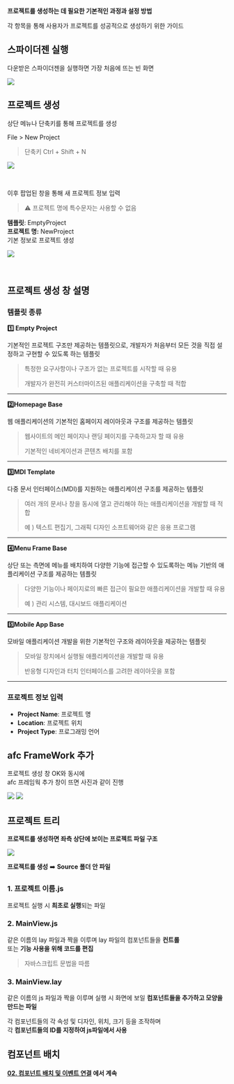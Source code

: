  **프로젝트를 생성하는 데 필요한 기본적인 과정과 설정 방법**

각 항목을 통해 사용자가 프로젝트를 성공적으로 생성하기 위한 가이드



## 스파이더젠 실행

다운받은 스파이더젠을 실행하면 가장 처음에 뜨는 빈 화면

![](https://wikidocs.net/images/page/276092/spiderZen_window.png)

## 프로젝트 생성

상단 메뉴나 단축키를 통해 프로젝트를 생성

File > New Project
> 단축키 Ctrl + Shift + N

![](https://wikidocs.net/images/page/276092/newProject.png)

<br>

이후 팝업된 창을 통해 새 프로젝트 정보 입력 <br>

>⚠️ 프로젝트 명에 특수문자는 사용할 수 없음

**템플릿**: EmptyProject <br>
**프로젝트 명:** NewProject <br>
기본 정보로 프로젝트 생성

![](https://wikidocs.net/images/page/276092/newProject_popup.png)

<br>

## 프로젝트 생성 창 설명

### 템플릿 종류

**1️⃣ Empty Project**

기본적인 프로젝트 구조만 제공하는 템플릿으로, 개발자가 처음부터 모든 것을 직접 설정하고 구현할 수 있도록 하는 템플릿

> 특정한 요구사항이나 구조가 없는 프로젝트를 시작할 때 유용
> 
>  개발자가 완전히 커스터마이즈된 애플리케이션을 구축할 때 적합

---

**2️⃣Homepage Base**

웹 애플리케이션의 기본적인 홈페이지 레이아웃과 구조를 제공하는 템플릿

> 웹사이트의 메인 페이지나 랜딩 페이지를 구축하고자 할 때 유용
> 
> 기본적인 네비게이션과 콘텐츠 배치를 포함

---

**3️⃣MDI Template**

다중 문서 인터페이스(MDI)를 지원하는 애플리케이션 구조를 제공하는 템플릿

> 여러 개의 문서나 창을 동시에 열고 관리해야 하는 애플리케이션을 개발할 때 적합
> 
> 예 ) 텍스트 편집기, 그래픽 디자인 소프트웨어와 같은 응용 프로그램

---

**4️⃣Menu Frame Base**

상단 또는 측면에 메뉴를 배치하여 다양한 기능에 접근할 수 있도록하는
메뉴 기반의 애플리케이션 구조를 제공하는 템플릿

> 다양한 기능이나 페이지로의 빠른 접근이 필요한 애플리케이션을 개발할 때 유용<br>
> 
> 예 ) 관리 시스템, 대시보드 애플리케이션

---

**5️⃣Mobile App Base**

모바일 애플리케이션 개발을 위한 기본적인 구조와 레이아웃을 제공하는 템플릿

> 모바일 장치에서 실행될 애플리케이션을 개발할 때 유용 <br>
> 
> 반응형 디자인과 터치 인터페이스를 고려한 레이아웃을 포함

---



### 프로젝트 정보 입력

- **Project Name**: 프로젝트 명
- **Location**: 프로젝트 위치
- **Project Type**: 프로그래밍 언어

## afc FrameWork 추가

프로젝트 생성 창 OK와 동시에 <br>
afc 프레임웍 추가 창이 뜨면 사진과 같이 진행

![](https://wikidocs.net/images/page/276092/afc_add.png)
![](https://wikidocs.net/images/page/276092/afc_select.png)

## 프로젝트 트리

**프로젝트를 생성하면 좌측 상단에 보이는 프로젝트 파일 구조**

 ![](https://wikidocs.net/images/page/276092/tree.png)
<br>

**프로젝트를 생성** ➡️ **Source 폴더 안 파일**

### 1. 프로젝트 이름.js

프로젝트 실행 시 **최초로 실행**되는 파일

### 2. MainView.js

같은 이름의 lay 파일과 짝을 이루며 lay 파일의 컴포넌트들을 **컨트롤** <br> 또는 **기능 사용을 위해 코드를 편집**

> 자바스크립트 문법을 따름


### 3. MainView.lay

같은 이름의 js 파일과 짝을 이루며 실행 시 화면에 보일 **컴포넌트들을 추가하고 모양을 만드는 파일**

각 컴포넌트들의 각 속성 및 디자인, 위치, 크기 등을 조작하며 <br>
각 **컴포넌트들의 ID를 지정하여 js파일에서 사용**

## 컴포넌트 배치

#### [02. 컴포넌트 배치 및 이벤트 연결](https://wikidocs.net/276220) 에서 계속